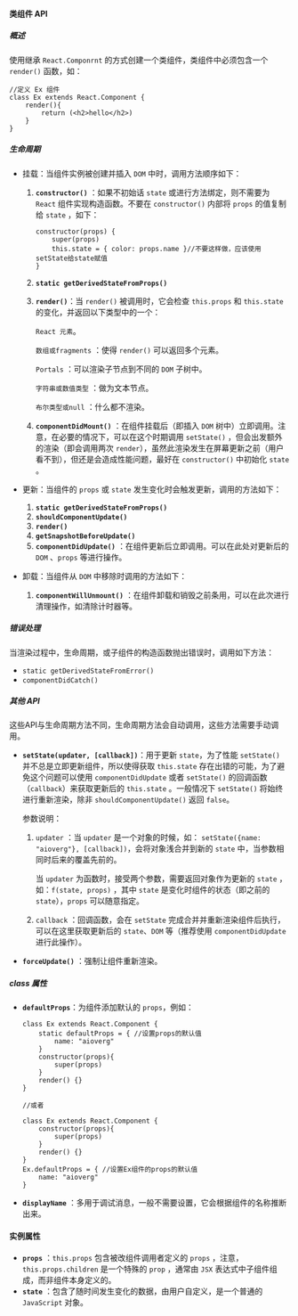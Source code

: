 #### 类组件 API

##### 概述

使用继承 `React.Componrnt` 的方式创建一个类组件，类组件中必须包含一个 `render()` 函数，如：

```react
//定义 Ex 组件
class Ex extends React.Component {
    render(){
        return (<h2>hello</h2>)
    }
}
```

##### 生命周期

- 挂载：当组件实例被创建并插入 `DOM` 中时，调用方法顺序如下：

  1. **`constructor()`** ：如果不初始话 `state` 或进行方法绑定，则不需要为 `React` 组件实现构造函数。不要在 `constructor()` 内部将 `props` 的值复制给 `state` ，如下：

     ```react
     constructor(props) {
         super(props)
         this.state = { color: props.name }//不要这样做，应该使用setState给state赋值
     }
     ```

  2. **`static getDerivedStateFromProps()`**

  3. **`render()`**：当 `render()` 被调用时，它会检查 `this.props` 和 `this.state` 的变化，并返回以下类型中的一个：

     `React 元素`。

     `数组或fragments` ：使得 `render()` 可以返回多个元素。

     `Portals` ：可以渲染子节点到不同的 `DOM` 子树中。

     `字符串或数值类型` ：做为文本节点。

     `布尔类型或null` ：什么都不渲染。

  4. **`componentDidMount()`** ：在组件挂载后（即插入 `DOM` 树中）立即调用。注意，在必要的情况下，可以在这个时期调用 `setState()` ，但会出发额外的渲染（即会调用两次 `render`），虽然此渲染发生在屏幕更新之前（用户看不到），但还是会造成性能问题，最好在 `constructor()` 中初始化 `state` 。

- 更新：当组件的 `props` 或 `state` 发生变化时会触发更新，调用的方法如下：
  1. **`static getDerivedStateFromProps()`**
  2. **`shouldComponentUpdate()`**
  3. **`render()`**
  4. **`getSnapshotBeforeUpdate()`**
  5. **`componentDidUpdate()`** ：在组件更新后立即调用。可以在此处对更新后的 `DOM` 、`props` 等进行操作。
- 卸载：当组件从 `DOM` 中移除时调用的方法如下：
  1. **`componentWillUnmount()`** ：在组件卸载和销毁之前条用，可以在此次进行清理操作，如清除计时器等。

##### 错误处理

当渲染过程中，生命周期，或子组件的构造函数抛出错误时，调用如下方法：

- `static getDerivedStateFromError()`
- `componentDidCatch()`

##### 其他 API

这些API与生命周期方法不同，生命周期方法会自动调用，这些方法需要手动调用。

- **`setState(updater, [callback])`**：用于更新 `state`，为了性能 `setState()` 并不总是立即更新组件，所以使得获取 `this.state` 存在出错的可能，为了避免这个问题可以使用 `componentDidUpdate` 或者 `setState()` 的回调函数（`callback`）来获取更新后的 `this.state` 。一般情况下 `setState()` 将始终进行重新渲染，除非 `shouldComponentUpdate()` 返回 `false`。

  参数说明：

  1. `updater` ：当 `updater` 是一个对象的时候，如： `setState({name: "aioverg"}, [callback])`，会将对象浅合并到新的 `state` 中，当参数相同时后来的覆盖先前的。

     当 `updater` 为函数时，接受两个参数，需要返回对象作为更新的 `state` ，如：`f(state, props)` ，其中 `state` 是变化时组件的状态（即之前的 `state`），`props` 可以随意指定。

  2. `callback` ：回调函数，会在 `setState` 完成合并并重新渲染组件后执行，可以在这里获取更新后的 `state`、`DOM` 等（推荐使用 `componentDidUpdate` 进行此操作）。

- **`forceUpdate()`** ：强制让组件重新渲染。

##### class 属性

- **`defaultProps`**：为组件添加默认的 `props`，例如：

  ```react
  class Ex extends React.Component {
      static defaultProps = { //设置props的默认值
          name: "aioverg"
      }
      constructor(props){
          super(props)
      }
      render() {}
  }
  
  //或者
  
  class Ex extends React.Component {
      constructor(props){
          super(props)
      }
      render() {}
  }
  Ex.defaultProps = { //设置Ex组件的props的默认值
      name: "aioverg"
  }
  ```

- **`displayName`** ：多用于调试消息，一般不需要设置，它会根据组件的名称推断出来。

#### 实例属性

- **`props`** ：`this.props` 包含被改组件调用者定义的 `props` ，注意，`this.props.children` 是一个特殊的 `prop` ，通常由 `JSX` 表达式中子组件组成，而非组件本身定义的。
- **`state`** ：包含了随时间发生变化的数据，由用户自定义，是一个普通的 `JavaScript` 对象。